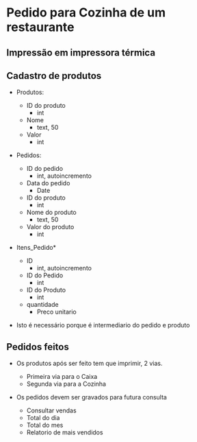 # Pedido para Cozinha de um restaurante 

## Impressão em impressora térmica

## Cadastro de produtos 

- Produtos:
	- ID do produto
		- int
	- Nome
		- text, 50
	- Valor
		- int 

- Pedidos:
	- ID do pedido
		- int, autoincremento
	- Data do pedido
		-  Date
	- ID do produto
		- int
	- Nome do produto
		- text, 50
	- Valor do produto
		- int 

- Itens_Pedido* 
	- ID 
		- int, autoincremento
	- ID do Pedido 
		- int
	- ID do Produto 
		- int
	- quantidade
		- Preco unitario 

 * Isto é necessário porque é intermediario do pedido e produto 

## Pedidos feitos 

- Os produtos após ser feito tem que imprimir, 2 vias. 
	- Primeira via para o Caixa 
	- Segunda via para a Cozinha 

- Os pedidos devem ser gravados para futura consulta 
	- Consultar vendas 
	- Total do dia 
	- Total do mes 
	- Relatorio de mais vendidos 
	